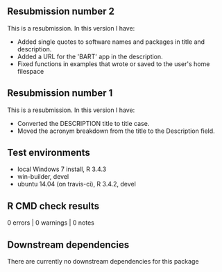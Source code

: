 ## Resubmission number 2
This is a resubmission. In this version I have:
* Added single quotes to software names and packages in title and description.
* Added a URL for the 'BART' app in the description.
* Fixed functions in examples that wrote or saved to the user's home filespace

## Resubmission number 1
This is a resubmission. In this version I have:
* Converted the DESCRIPTION title to title case.
* Moved the acronym breakdown from the title to the Description field.

## Test environments
* local Windows 7 install, R 3.4.3
* win-builder, devel
* ubuntu 14.04 (on travis-ci), R 3.4.2, devel

## R CMD check results
0 errors | 0 warnings | 0 notes

## Downstream dependencies
There are currently no downstream dependencies for this package


